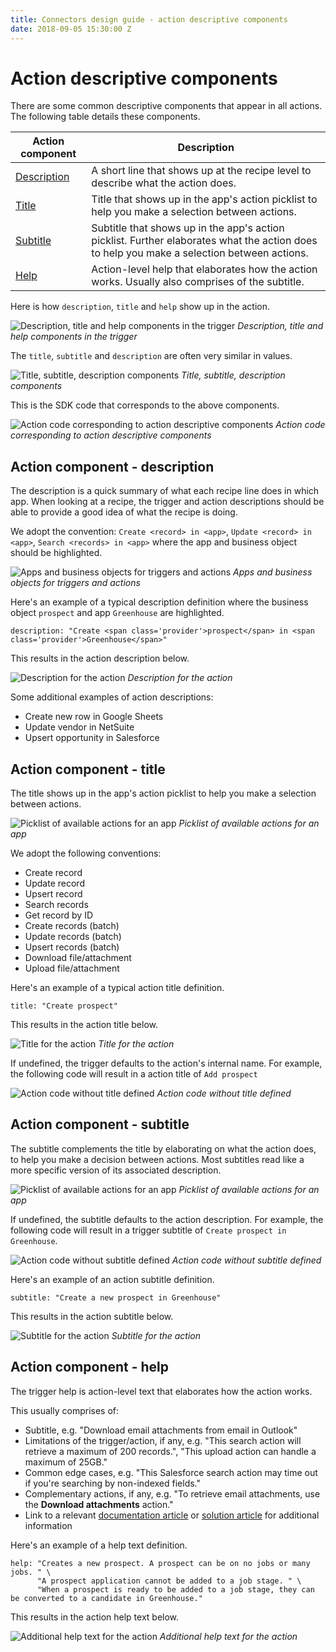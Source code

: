 ```yaml
---
title: Connectors design guide - action descriptive components
date: 2018-09-05 15:30:00 Z
---
```


# Action descriptive components
There are some common descriptive components that appear in all actions. The following table details these components.

| Action component | Description                                                                                                                                        |
|-------------------|----------------------------------------------------------------------------------------------------------------------------------------------------|
| [Description](#action-component---description)       | A short line that shows up at the recipe level to describe what the action does.                                                                   |
| [Title](#action-component---title)             | Title that shows up in the app's action picklist to help you make a selection between actions.                                             |
| [Subtitle](#action-component---subtitle)          | Subtitle that shows up in the app's action picklist. Further elaborates what the action does to help you make a selection between actions. |
| [Help](#action-component---help)              | Action-level help that elaborates how the action works. Usually also comprises of the subtitle.                                                    |

Here is how `description`, `title` and `help` show up in the action.

![Description, title and help components in the trigger](/assets/images/connectors-design-guide/action-components.png)
*Description, title and help components in the trigger*

The `title`, `subtitle` and `description` are often very similar in values.

![Title, subtitle, description components](/assets/images/connectors-design-guide/action-components-2.png)
*Title, subtitle, description components*

This is the SDK code that corresponds to the above components.

![Action code corresponding to action descriptive components](/assets/images/connectors-design-guide/action-descriptive-components-code.png)
*Action code corresponding to action descriptive components*

## Action component - description
The description is a quick summary of what each recipe line does in which app. When looking at a recipe, the trigger and action descriptions should be able to provide a good idea of what the recipe is doing.

We adopt the convention: `Create <record> in <app>`, `Update <record> in <app>`, `Search <records> in <app>` where the app and business object should be highlighted. 

![Apps and business objects for triggers and actions](/assets/images/connectors-design-guide/trigger-action-descriptions.png)
*Apps and business objects for triggers and actions*

Here's an example of a typical description definition where the business object `prospect` and app `Greenhouse` are highlighted.

```
description: "Create <span class='provider'>prospect</span> in <span class='provider'>Greenhouse</span>"
```

This results in the action description below.

![Description for the action](/assets/images/connectors-design-guide/action-description.png)
*Description for the action*

Some additional examples of action descriptions:

- Create new row in Google Sheets
- Update vendor in NetSuite
- Upsert opportunity in Salesforce

## Action component - title
The title shows up in the app's action picklist to help you make a selection between actions.

![Picklist of available actions for an app](/assets/images/connectors-design-guide/action-picklist-titles.png)
*Picklist of available actions for an app*

We adopt the following conventions:
- Create record
- Update record
- Upsert record
- Search records
- Get record by ID
- Create records (batch)
- Update records (batch)
- Upsert records (batch)
- Download file/attachment
- Upload file/attachment

Here's an example of a typical action title definition.

```
title: "Create prospect"
```

This results in the action title below.

![Title for the action](/assets/images/connectors-design-guide/action-title.png)
*Title for the action*

If undefined, the trigger defaults to the action's internal name. For example, the following code will result in a action title of `Add prospect`

![Action code without title defined](/assets/images/connectors-design-guide/action-components-code.png)
*Action code without title defined*

## Action component - subtitle
The subtitle complements the title by elaborating on what the action does, to help you make a decision between actions. Most subtitles read like a more specific version of its associated description.

![Picklist of available actions for an app](/assets/images/connectors-design-guide/action-picklist-subtitles.png)
*Picklist of available actions for an app*

If undefined, the subtitle defaults to the action description. For example, the following code will result in a trigger subtitle of `Create prospect in Greenhouse`.

![Action code without subtitle defined](/assets/images/connectors-design-guide/action-components-code.png)
*Action code without subtitle defined*

Here's an example of an action subtitle definition.

```
subtitle: "Create a new prospect in Greenhouse"
```

This results in the action subtitle below.

![Subtitle for the action](/assets/images/connectors-design-guide/action-subtitle.png)
*Subtitle for the action*

## Action component - help
The trigger help is action-level text that elaborates how the action works.

This usually comprises of:

- Subtitle, e.g. "Download email attachments from email in Outlook"
- Limitations of the trigger/action, if any, e.g. "This search action will retrieve a maximum of 200 records.", "This upload action can handle a maximum of 25GB."
- Common edge cases, e.g. "This Salesforce search action may time out if you're searching by non-indexed fields."
- Complementary actions, if any, e.g. "To retrieve email attachments, use the **Download attachments** action."
- Link to a relevant [documentation article](/) or [solution article](https://support.workato.com/support/solutions) for additional information

Here's an example of a help text definition.

```
help: "Creates a new prospect. A prospect can be on no jobs or many jobs. " \
	  "A prospect application cannot be added to a job stage. " \
      "When a prospect is ready to be added to a job stage, they can be converted to a candidate in Greenhouse."
```

This results in the action help text below.

![Additional help text for the action](/assets/images/connectors-design-guide/action-help.png)
*Additional help text for the action*
